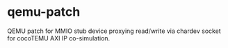 # qemu-patch
QEMU patch for MMIO stub device proxying read/write via chardev socket for cocoTEMU AXI IP co-simulation.
